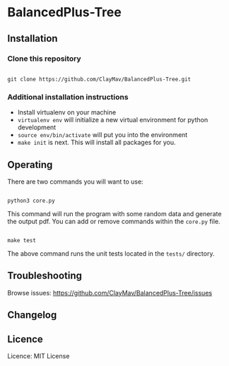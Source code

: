 # BalancedPlus-Tree
## Installation
### Clone this repository
```

git clone https://github.com/ClayMav/BalancedPlus-Tree.git

```
### Additional installation instructions
* Install virtualenv on your machine
* `virtualenv env` will initialize a new virtual environment for python development
* `source env/bin/activate` will put you into the environment
* `make init` is next. This will install all packages for you.

## Operating
There are two commands you will want to use:
```

python3 core.py

```
This command will run the program with some random data and generate the output pdf. You can add or remove commands within the `core.py` file.

```

make test

```
The above command runs the unit tests located in the `tests/` directory.

## Troubleshooting
Browse issues: https://github.com/ClayMav/BalancedPlus-Tree/issues
## Changelog
## Licence
Licence: MIT License

